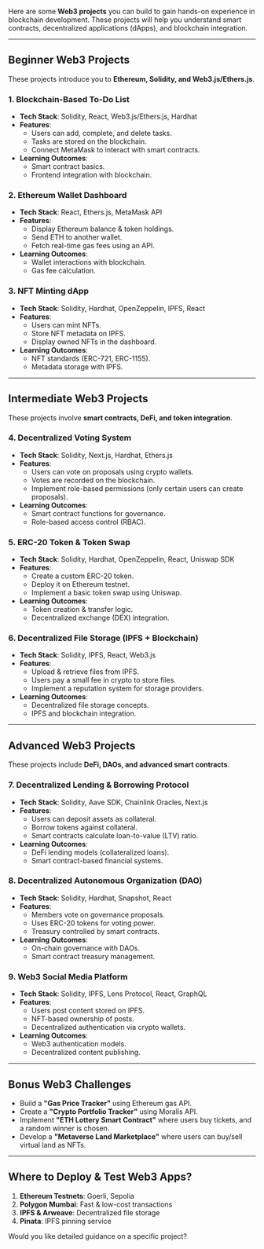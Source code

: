 Here are some **Web3 projects** you can build to gain hands-on experience in blockchain development. These projects will help you understand smart contracts, decentralized applications (dApps), and blockchain integration.  

---

## **Beginner Web3 Projects**  
These projects introduce you to **Ethereum, Solidity, and Web3.js/Ethers.js**.

### **1. Blockchain-Based To-Do List**  
- **Tech Stack**: Solidity, React, Web3.js/Ethers.js, Hardhat  
- **Features**:  
  - Users can add, complete, and delete tasks.  
  - Tasks are stored on the blockchain.  
  - Connect MetaMask to interact with smart contracts.  
- **Learning Outcomes**:  
  - Smart contract basics.  
  - Frontend integration with blockchain.  

### **2. Ethereum Wallet Dashboard**  
- **Tech Stack**: React, Ethers.js, MetaMask API  
- **Features**:  
  - Display Ethereum balance & token holdings.  
  - Send ETH to another wallet.  
  - Fetch real-time gas fees using an API.  
- **Learning Outcomes**:  
  - Wallet interactions with blockchain.  
  - Gas fee calculation.  

### **3. NFT Minting dApp**  
- **Tech Stack**: Solidity, Hardhat, OpenZeppelin, IPFS, React  
- **Features**:  
  - Users can mint NFTs.  
  - Store NFT metadata on IPFS.  
  - Display owned NFTs in the dashboard.  
- **Learning Outcomes**:  
  - NFT standards (ERC-721, ERC-1155).  
  - Metadata storage with IPFS.  

---

## **Intermediate Web3 Projects**  
These projects involve **smart contracts, DeFi, and token integration**.

### **4. Decentralized Voting System**  
- **Tech Stack**: Solidity, Next.js, Hardhat, Ethers.js  
- **Features**:  
  - Users can vote on proposals using crypto wallets.  
  - Votes are recorded on the blockchain.  
  - Implement role-based permissions (only certain users can create proposals).  
- **Learning Outcomes**:  
  - Smart contract functions for governance.  
  - Role-based access control (RBAC).  

### **5. ERC-20 Token & Token Swap**  
- **Tech Stack**: Solidity, Hardhat, OpenZeppelin, React, Uniswap SDK  
- **Features**:  
  - Create a custom ERC-20 token.  
  - Deploy it on Ethereum testnet.  
  - Implement a basic token swap using Uniswap.  
- **Learning Outcomes**:  
  - Token creation & transfer logic.  
  - Decentralized exchange (DEX) integration.  

### **6. Decentralized File Storage (IPFS + Blockchain)**  
- **Tech Stack**: Solidity, IPFS, React, Web3.js  
- **Features**:  
  - Upload & retrieve files from IPFS.  
  - Users pay a small fee in crypto to store files.  
  - Implement a reputation system for storage providers.  
- **Learning Outcomes**:  
  - Decentralized file storage concepts.  
  - IPFS and blockchain integration.  

---

## **Advanced Web3 Projects**  
These projects include **DeFi, DAOs, and advanced smart contracts**.

### **7. Decentralized Lending & Borrowing Protocol**  
- **Tech Stack**: Solidity, Aave SDK, Chainlink Oracles, Next.js  
- **Features**:  
  - Users can deposit assets as collateral.  
  - Borrow tokens against collateral.  
  - Smart contracts calculate loan-to-value (LTV) ratio.  
- **Learning Outcomes**:  
  - DeFi lending models (collateralized loans).  
  - Smart contract-based financial systems.  

### **8. Decentralized Autonomous Organization (DAO)**  
- **Tech Stack**: Solidity, Hardhat, Snapshot, React  
- **Features**:  
  - Members vote on governance proposals.  
  - Uses ERC-20 tokens for voting power.  
  - Treasury controlled by smart contracts.  
- **Learning Outcomes**:  
  - On-chain governance with DAOs.  
  - Smart contract treasury management.  

### **9. Web3 Social Media Platform**  
- **Tech Stack**: Solidity, IPFS, Lens Protocol, React, GraphQL  
- **Features**:  
  - Users post content stored on IPFS.  
  - NFT-based ownership of posts.  
  - Decentralized authentication via crypto wallets.  
- **Learning Outcomes**:  
  - Web3 authentication models.  
  - Decentralized content publishing.  

---

## **Bonus Web3 Challenges**  
- Build a **"Gas Price Tracker"** using Ethereum gas API.  
- Create a **"Crypto Portfolio Tracker"** using Moralis API.  
- Implement **"ETH Lottery Smart Contract"** where users buy tickets, and a random winner is chosen.  
- Develop a **"Metaverse Land Marketplace"** where users can buy/sell virtual land as NFTs.  

---

## **Where to Deploy & Test Web3 Apps?**  
1. **Ethereum Testnets**: Goerli, Sepolia  
2. **Polygon Mumbai**: Fast & low-cost transactions  
3. **IPFS & Arweave**: Decentralized file storage  
4. **Pinata**: IPFS pinning service  

Would you like detailed guidance on a specific project?
